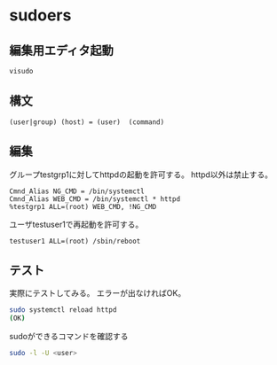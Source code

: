 # sudoers

## 編集用エディタ起動

```bash
visudo
```

## 構文

```sudoers
(user|group) (host) = (user)  (command)
```

## 編集

グループtestgrp1に対してhttpdの起動を許可する。
httpd以外は禁止する。

```sudoers
Cmnd_Alias NG_CMD = /bin/systemctl
Cmnd_Alias WEB_CMD = /bin/systemctl * httpd
%testgrp1 ALL=(root) WEB_CMD, !NG_CMD
```

ユーザtestuser1で再起動を許可する。

```sudoers
testuser1 ALL=(root) /sbin/reboot
```

## テスト

実際にテストしてみる。
エラーが出なければOK。

```bash
sudo systemctl reload httpd
(OK)
```

sudoができるコマンドを確認する

```bash
sudo -l -U <user>
```

